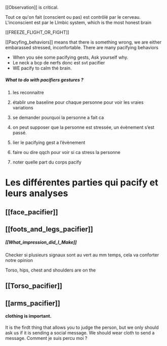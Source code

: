 [[Observation]] is critical. 

Tout ce qu'on fait (conscient ou pas) est contrôlé par le cerveau. L'inconscient est par le 
LImbic system, which is the most honest brain

[[FREEZE_FLIGHT_OR_FIGHT]]

[[Pacyfing_behaviors]] means that there is something wrong, we are either embarassed stressed, inconfortable. There are many pacifying behaviors 

- When you sée some pacifying gests, Ask yourself why. 
- Le neck a bcp de nerfs donc est svt pacifier 
- WE pacify to calm thé brain. 

##### What to do with pacifiers gestures ? 

1.  les reconnaitre
    
2.  établir une baseline pour chaque personne pour voir les vraies variations 
    
3.  se demander pourquoi la personne a fait ca 
    
4.  on peut supposer que la personne est stressée, un évènement s’est passé. 
    
5.  lier le pacifying gest a l’évènement 
    
6.  faire ou dire qqch pour voir si ca stress la personne 
    
7.  noter quelle part du corps pacify  

# Les différentes parties qui pacify et leurs analyses 

## [[face_pacifier]] 

## [[foots_and_legs_pacifier]]

##### [[What_impression_did_I_Make]]

Checker si plusieurs signaux sont au vert au mm temps, cela va conforter notre opinion

Torso, hips, chest and shoulders are on the
## [[Torso_pacifier]]


## [[arms_pacifier]]


#### clothing is important. 

It is the firdt thing that allows you to judge the person, but we only should ask us if it is sending a social message. We should wear cloth to send a message. Comment je suis percu moi ?  
